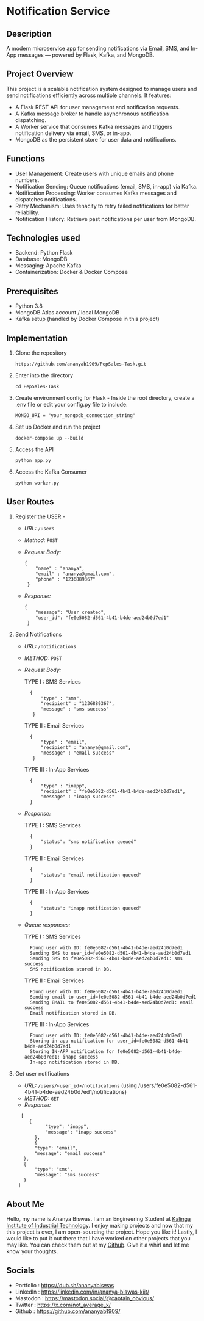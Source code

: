 # Notification Service 

## Description

A modern microservice app for sending notifications via Email, SMS, and In-App messages — powered by Flask, Kafka, and MongoDB.

## Project Overview

This project is a scalable notification system designed to manage users and send notifications efficiently across multiple channels. It features:
  - A Flask REST API for user management and notification requests.
  - A Kafka message broker to handle asynchronous notification dispatching.
  - A Worker service that consumes Kafka messages and triggers notification delivery via email, SMS, or in-app.
  - MongoDB as the persistent store for user data and notifications.

## Functions

  - User Management: Create users with unique emails and phone numbers.
  - Notification Sending: Queue notifications (email, SMS, in-app) via Kafka.
  - Notification Processing: Worker consumes Kafka messages and dispatches notifications.
  - Retry Mechanism: Uses tenacity to retry failed notifications for better reliability.
  - Notification History: Retrieve past notifications per user from MongoDB.

## Technologies used

  - Backend: Python Flask 
  - Database: MongoDB 
  - Messaging: Apache Kafka 
  - Containerization: Docker & Docker Compose

## Prerequisites

  - Python 3.8
  - MongoDB Atlas account / local MongoDB
  - Kafka setup (handled by Docker Compose in this project)

## Implementation

1. Clone the repository
   ```
   https://github.com/ananyab1909/PepSales-Task.git
   ```

3. Enter into the directory
   ```
   cd PepSales-Task
   ```

5. Create environment config for Flask - Inside the root directory, create a .env file or edit your config.py file to include:
    ```
    MONGO_URI = "your_mongodb_connection_string"
    ```

7. Set up Docker and run the project
   ```
   docker-compose up --build
   ```

9. Access the API
     ```
     python app.py
     ```

11. Access the Kafka Consumer
     ```
     python worker.py
     ```

## User Routes

1. Register the USER -
   
   - *URL:* `/users`
   - *Method:* `POST`
   - *Request Body:*
   
     ```
     {
         "name" : "ananya",
         "email" : "ananya@gmail.com",
         "phone" : "1236889367" 
      }
     ```
   - *Response:*
     ```
     {
         "message": "User created",
         "user_id": "fe0e5082-d561-4b41-b4de-aed24b0d7ed1"
      }
     ```

3. Send Notifications

   - *URL:* `/notifications`
   - *METHOD:* `POST`
   - *Request Body:*
   
     TYPE I : SMS Services
     ```
       {
           "type" : "sms",
           "recipient" : "1236889367",
           "message" : "sms success" 
        }
     ```
     
     TYPE II : Email Services
     ```
       {
           "type" : "email",
           "recipient" : "ananya@gmail.com",
           "message" : "email success" 
        }
     ```
     TYPE III : In-App Services
      ```
        {
            "type" : "inapp",
            "recipient" : "fe0e5082-d561-4b41-b4de-aed24b0d7ed1",
            "message" : "inapp success" 
        }
      ```

    - *Response:*
    
      TYPE I : SMS Services
      ```
        {
            "status": "sms notification queued"
        }
      ```
      
      TYPE II : Email Services
      ```
        {
            "status": "email notification queued"
        }
      ```
    
      TYPE III : In-App Services
      ```
        {
            "status": "inapp notification queued"
        }
      ```
  
    - *Queue responses:*
    
      TYPE I : SMS Services
      ```
        Found user with ID: fe0e5082-d561-4b41-b4de-aed24b0d7ed1
        Sending SMS to user_id=fe0e5082-d561-4b41-b4de-aed24b0d7ed1
        Sending SMS to fe0e5082-d561-4b41-b4de-aed24b0d7ed1: sms success
        SMS notification stored in DB.
      ```
  
      TYPE II : Email Services
      ```
        Found user with ID: fe0e5082-d561-4b41-b4de-aed24b0d7ed1
        Sending email to user_id=fe0e5082-d561-4b41-b4de-aed24b0d7ed1
        Sending EMAIL to fe0e5082-d561-4b41-b4de-aed24b0d7ed1: email success     
        Email notification stored in DB.
      ```
    
      TYPE III : In-App Services
      ```
        Found user with ID: fe0e5082-d561-4b41-b4de-aed24b0d7ed1
        Storing in-app notification for user_id=fe0e5082-d561-4b41-b4de-aed24b0d7ed1
        Storing IN-APP notification for fe0e5082-d561-4b41-b4de-aed24b0d7ed1: inapp success
        In-app notification stored in DB.
      ```
      
  4. Get user notifications
     
     - *URL:* `/users/<user_id>/notifications` (using /users/fe0e5082-d561-4b41-b4de-aed24b0d7ed1/notifications)
     - *METHOD:* `GET`
     - *Response:*
     ```
       [
      	  {
        		"type": "inapp",
        		"message": "inapp success"
        	},
        	{
      		"type": "email",
      		"message": "email success"
      	},
      	{
      		"type": "sms",
      		"message": "sms success"
      	}
      ]
     ```
## About Me

Hello, my name is Ananya Biswas. I am an Engineering Student at [Kalinga Institute of Industrial Technology](https://kiit.ac.in/). I enjoy making projects and now that my this project is over, I am open-sourcing the project. Hope you like it! Lastly, I would like to put it out there that I have worked on other projects that you may like. You can check them out at my [Github](https://github.com/ananyab1909/). Give it a whirl and let me know your thoughts.

## Socials
  - Portfolio : https://dub.sh/ananyabiswas
  - LinkedIn : https://linkedin.com/in/ananya-biswas-kiit/
  - Mastodon : https://mastodon.social/@captain_obvious/
  - Twitter : https://x.com/not_average_x/
  - Github : https://github.com/ananyab1909/
